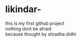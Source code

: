 # likindar-
this is my first github project<br>
nothing dont be afraid<br>
because thought by shradha didhi
